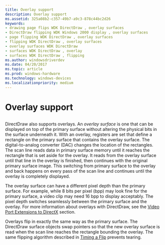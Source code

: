 ```yaml
---
title: Overlay support
description: Overlay support
ms.assetid: 325a08b2-c357-49b7-a9c3-878c44bc2d26
keywords:
- drawing page flips WDK DirectDraw , overlay surfaces
- DirectDraw flipping WDK Windows 2000 display , overlay surfaces
- page flipping WDK DirectDraw , overlay surfaces
- flipping WDK DirectDraw , overlay surfaces
- overlay surfaces WDK DirectDraw
- surfaces WDK DirectDraw , overlay
- surfaces WDK DirectDraw , flipping
ms.author: windowsdriverdev
ms.date: 04/20/2017
ms.topic: article
ms.prod: windows-hardware
ms.technology: windows-devices
ms.localizationpriority: medium
---
```


# Overlay support


## <span id="ddk_overlay_support_gg"></span><span id="DDK_OVERLAY_SUPPORT_GG"></span>


DirectDraw also supports overlays. An *overlay surface* is one that can be displayed on top of the primary surface without altering the physical bits in the surface underneath it. With an overlay, registers are set that define a rectangle on the primary surface that contains the overlay surface. The digital-to-analog converter (DAC) changes the location of the rectangles. The scan line reads data in primary surface memory until it reaches the rectangle that is set aside for the overlay. It reads from the overlay surface until that line in the overlay is finished, then continues with the original primary surface image. This switching from primary surface to the overlay and back happens on every pass of the scan line and continues until the overlay is completely displayed.

The overlay surface can have a different pixel depth than the primary surface. For example, while 8 bits per pixel (bpp) may look fine for the primary surface, a video clip may need 16 bpp to display acceptably. The pixel depth switches seamlessly between the primary surface and the overlay. For more information about overlays with DirectDraw, see the [Video Port Extensions to DirectX](video-port-extensions-to-directx.md) section.

Overlays flip in exactly the same way as the primary surface. The DirectDraw surface objects swap pointers so that the new overlay surface is read when the scan line reaches the rectangle bounding the overlay. The same flipping algorithm described in [Timing a Flip](timing-a-flip.md) prevents tearing.

 

 





